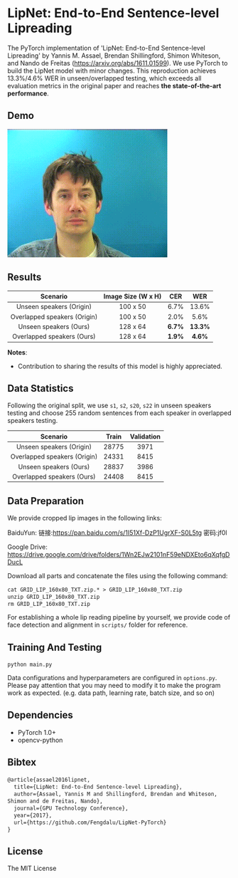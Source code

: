 # LipNet: End-to-End Sentence-level Lipreading

The PyTorch implementation of 'LipNet: End-to-End Sentence-level Lipreading' by Yannis M. Assael, Brendan Shillingford, Shimon Whiteson, and Nando de Freitas (https://arxiv.org/abs/1611.01599). We use PyTorch to build the LipNet model with minor changes. This reproduction achieves 13.3%/4.6% WER in unseen/overlapped testing, which exceeds all evaluation metrics in the original paper and reaches **the state-of-the-art performance**.

## Demo

![LipNet Demo](demo.gif)


## Results

|       Scenario          |  Image Size (W x H) |  CER  |     WER    |
|:-----------------------:|:-------------------:|:-----:|:----------:|
|    Unseen speakers (Origin)    | 100 x 50 |    6.7%   |    13.6%   |
|   Overlapped speakers (Origin) | 100 x 50 |    2.0%   |    5.6%    |
|    Unseen speakers (Ours)      | 128 x 64 |  **6.7%** |  **13.3%** |
|   Overlapped speakers (Ours)   | 128 x 64 |  **1.9%** |  **4.6%**  |

**Notes**:

- Contribution to sharing the results of this model is highly appreciated.

## Data Statistics

Following the original split, we use `s1`, `s2`, `s20`, `s22` in unseen speakers testing and choose 255 random sentences from each speaker in overlapped speakers testing.

|             Scenario            |   Train   |  Validation  |
|:-------------------------------:|:---------:|:------------:|
|    Unseen speakers (Origin)     |   28775   |     3971     |      
|   Overlapped speakers (Origin)  |   24331   |     8415     |
|    Unseen speakers (Ours)       |   28837   |     3986     |
|   Overlapped speakers (Ours)    |   24408   |     8415     |


## Data Preparation

We provide cropped lip images in the following links: 

BaiduYun: 链接:https://pan.baidu.com/s/1I51Xf-DzP1UgrXF-S0L5tg  密码:jf0l

Google Drive: https://drive.google.com/drive/folders/1Wn2EJw2101nF59eNDXEto6qXqfgDDucL

Download all parts and concatenate the files using the following command:

```
cat GRID_LIP_160x80_TXT.zip.* > GRID_LIP_160x80_TXT.zip
unzip GRID_LIP_160x80_TXT.zip
rm GRID_LIP_160x80_TXT.zip
```

For establishing a whole lip reading pipeline by yourself, we provide code of face detection and alignment in `scripts/` folder for reference.

## Training And Testing

```
python main.py
```

Data configurations and hyperparameters are configured in `options.py`. Please pay attention that you may need to modify it to make the program work as expected. (e.g. data path, learning rate, batch size, and so on)


## Dependencies

* PyTorch 1.0+
* opencv-python

## Bibtex
    @article{assael2016lipnet,
	  title={LipNet: End-to-End Sentence-level Lipreading},
	  author={Assael, Yannis M and Shillingford, Brendan and Whiteson, Shimon and de Freitas, Nando},
	  journal={GPU Technology Conference},
	  year={2017},
	  url={https://github.com/Fengdalu/LipNet-PyTorch}
	}


## License

The MIT License
